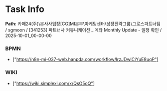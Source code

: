 # Task Info

**Path:** 카페24(주)\본사사업장\[CG]MI본부\마케팅센터\성장전략그룹\그로스파트너팀 / sgmoon / [341253] 파트너사 커뮤니케이션 _ 메타 Monthly Update - 일정 확인 / 2025-10-01_00-00-00

### BPMN
- ["https://n8n-mi-037-web.hanpda.com/workflow/lrzJDwlCiYuE8uqP"]

### WIKI
- ["https://wiki.simplexi.com/x/QsO5oQ"]

